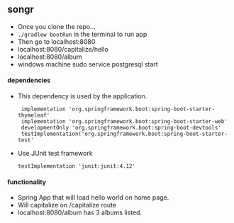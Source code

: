 ## songr

- Once you clone the repo...
- `./gradlew bootRun` in the terminal to run app
- Then go to localhost:8080
- localhost:8080/capitalize/hello
- localhost:8080/album
- windows machine sudo service postgresql start

 
 #### dependencies
 - This dependency is used by the application.
      
       	implementation 'org.springframework.boot:spring-boot-starter-thymeleaf'
       	implementation 'org.springframework.boot:spring-boot-starter-web'
       	developmentOnly 'org.springframework.boot:spring-boot-devtools'
       	testImplementation('org.springframework.boot:spring-boot-starter-test'
   
 - Use JUnit test framework
       
       testImplementation 'junit:junit:4.12'
        
       
#### functionality

- Spring App that will load hello world on home page. 
- Will capitalize on /capitalize route
- localhost:8080/album has 3 albums listed.